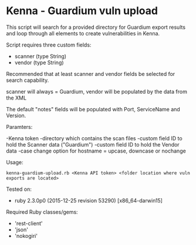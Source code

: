 # Kenna - Guardium vuln upload

This script will search for a provided directory for Guardium export results and loop through all <host> elements to create vulnerabilities in Kenna. 

Script requires three custom fields:

- scanner (type String)
- vendor (type String)

Recommended that at least scanner and vendor fields be selected for search capability. 

scanner will always = Guardium, vendor will be populated by the data from the XML

The default "notes" fields will be populated with Port, ServiceName and Version. 

Paramters:

-Kenna token
-directory which contains the scan files
-custom field ID to hold the Scanner data ("Guardium")
-custom field ID to hold the Vendor data
-case change option for hostname = upcase, downcase or nochange



Usage:

```
kenna-guardium-upload.rb <Kenna API token> <folder location where vuln exports are located>
```

Tested on:

- ruby 2.3.0p0 (2015-12-25 revision 53290) [x86_64-darwin15]

Required Ruby classes/gems:


- 'rest-client'
- 'json'
- 'nokogiri'
